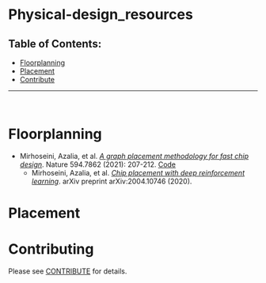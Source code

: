 # Physical-design_resources


## Table of Contents:
- [Floorplanning](#floorplanning)
- [Placement](#placement)
- [Contribute](#contribute)

___
<br>

<a name="floorplanning"></a>
# Floorplanning
- <a name="mirhoseini2021graph"></a>Mirhoseini, Azalia, et al. *[A graph placement methodology for fast chip design](https://www.nature.com/articles/s41586-021-03544-w.)*. Nature 594.7862 (2021): 207-212. [Code](https://github.com/robotology/event-driven)
  - <a name="mirhoseini2020chip"></a>Mirhoseini, Azalia, et al. *[Chip placement with deep reinforcement learning](https://arxiv.org/abs/2004.10746)*. arXiv preprint arXiv:2004.10746 (2020).

<a name="placement"></a>
# Placement

<a name="contribute"></a>
# Contributing
Please see [CONTRIBUTE](https://github.com/wponghiran/physical-design_resources/blob/main/Contribute.md) for details.

